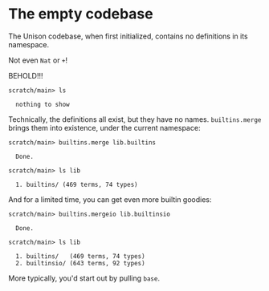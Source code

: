 # The empty codebase

The Unison codebase, when first initialized, contains no definitions in its namespace.

Not even `Nat` or `+`\!

BEHOLD\!\!\!

``` ucm
scratch/main> ls

  nothing to show

```
Technically, the definitions all exist, but they have no names. `builtins.merge` brings them into existence, under the current namespace:

``` ucm
scratch/main> builtins.merge lib.builtins

  Done.

scratch/main> ls lib

  1. builtins/ (469 terms, 74 types)

```
And for a limited time, you can get even more builtin goodies:

``` ucm
scratch/main> builtins.mergeio lib.builtinsio

  Done.

scratch/main> ls lib

  1. builtins/   (469 terms, 74 types)
  2. builtinsio/ (643 terms, 92 types)

```
More typically, you'd start out by pulling `base`.

